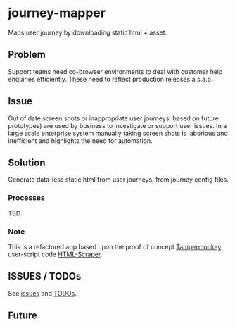 # journey-mapper
Maps user journey by downloading static html + asset.

## Problem
Support teams need co-browser environments to deal with customer help enquiries efficiently. These need to reflect production releases a.s.a.p.

## Issue
Out of date screen shots or inappropriate user journeys, based on future prototypes) are used by business to investigate or support user issues. In a large scale enterprise system manually taking screen shots is laborious and inefficient and highlights the need for automation.

## Solution
Generate data-less static html from user journeys, from journey config files.

### Processes
TBD

### Note
This is a refactored app based upon the proof of concept [Tampermonkey](http://tampermonkey.net/) user-script code [HTML-Scraper](https://github.com/mattpepper/html-scraper/).


## ISSUES / TODOs
See  [issues](https://github.com/mattpepper/journey-mapper/labels) and [TODOs](https://github.com/mattpepper/journey-mapper/labels/enhancement).

## Future
